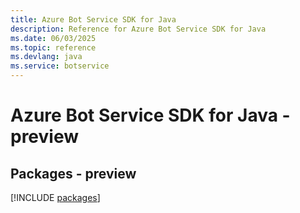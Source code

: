 ```yaml
---
title: Azure Bot Service SDK for Java
description: Reference for Azure Bot Service SDK for Java
ms.date: 06/03/2025
ms.topic: reference
ms.devlang: java
ms.service: botservice
---
```

# Azure Bot Service SDK for Java - preview
## Packages - preview
[!INCLUDE [packages](bot-service-index.md)]